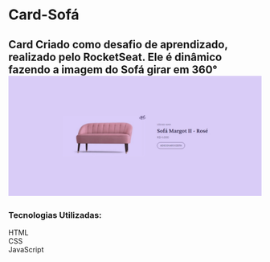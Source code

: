 # Card-Sofá

<h2>Card Criado como desafio de aprendizado, realizado pelo RocketSeat. Ele é dinâmico fazendo a imagem do Sofá girar em 360°

<img src="./Assets/Captura da Web_13-6-2023_221356_.jpeg">

<h3>Tecnologias Utilizadas:</h3>
<p>HTML<br>
CSS<br>
JavaScript</p>
